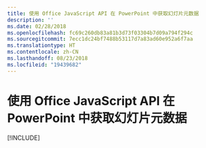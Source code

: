 ```yaml
---
title: 使用 Office JavaScript API 在 PowerPoint 中获取幻灯片元数据
description: ''
ms.date: 02/28/2018
ms.openlocfilehash: fc69c260db83a81b3d73f03304b7d09a794f294c
ms.sourcegitcommit: 7ecc1dc24bf7488b53117d7a83ad60e952a6f7aa
ms.translationtype: HT
ms.contentlocale: zh-CN
ms.lasthandoff: 08/23/2018
ms.locfileid: "19439682"
---
```

# <a name="get-slide-metadata-in-powerpoint-using-the-office-javascript-api"></a>使用 Office JavaScript API 在 PowerPoint 中获取幻灯片元数据

[!INCLUDE[](../includes/powerpoint-tutorial-get-slide-metadata.md)]